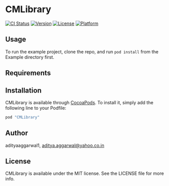 # CMLibrary

[![CI Status](http://img.shields.io/travis/adityaaggarwal1/CMLibrary.svg?style=flat)](https://travis-ci.org/adityaaggarwal1/CMLibrary)
[![Version](https://img.shields.io/cocoapods/v/CMLibrary.svg?style=flat)](http://cocoapods.org/pods/CMLibrary)
[![License](https://img.shields.io/cocoapods/l/CMLibrary.svg?style=flat)](http://cocoapods.org/pods/CMLibrary)
[![Platform](https://img.shields.io/cocoapods/p/CMLibrary.svg?style=flat)](http://cocoapods.org/pods/CMLibrary)

## Usage

To run the example project, clone the repo, and run `pod install` from the Example directory first.

## Requirements

## Installation

CMLibrary is available through [CocoaPods](http://cocoapods.org). To install
it, simply add the following line to your Podfile:

```ruby
pod "CMLibrary"
```

## Author

adityaaggarwal1, aditya.aggarwal@yahoo.co.in

## License

CMLibrary is available under the MIT license. See the LICENSE file for more info.
